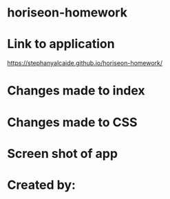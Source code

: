 # horiseon-homework

# Link to application
 https://stephanyalcaide.github.io/horiseon-homework/

# Changes made to index


# Changes made to CSS


# Screen shot of app


# Created by:
